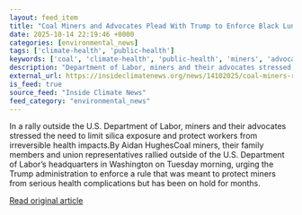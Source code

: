 ```yaml
---
layout: feed_item
title: "Coal Miners and Advocates Plead With Trump to Enforce Black Lung Rule"
date: 2025-10-14 22:19:46 +0000
categories: [environmental_news]
tags: ['climate-health', 'public-health']
keywords: ['coal', 'climate-health', 'public-health', 'miners', 'advocates']
description: "Department of Labor, miners and their advocates stressed the need to limit silica exposure and protect workers from irreversible health impacts"
external_url: https://insideclimatenews.org/news/14102025/coal-miners-rally-to-enforce-black-lung-rule/
is_feed: true
source_feed: "Inside Climate News"
feed_category: "environmental_news"
---
```


In a rally outside the U.S. Department of Labor, miners and their advocates stressed the need to limit silica exposure and protect workers from irreversible health impacts.By Aidan HughesCoal miners, their family members and union representatives rallied outside of the U.S. Department of Labor’s headquarters in Washington on Tuesday morning, urging the Trump administration to enforce a rule that was meant to protect miners from serious health complications but has been on hold for months.

[Read original article](https://insideclimatenews.org/news/14102025/coal-miners-rally-to-enforce-black-lung-rule/)
